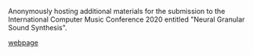 Anonymously hosting additional materials for the submission to the International Computer Music Conference 2020 entitled "Neural Granular Sound Synthesis".

[webpage](https://anonymized124.github.io/neural_granular_synthesis/)
